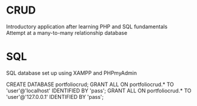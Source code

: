 # CRUD
Introductory application after learning PHP and SQL fundamentals <br/>
Attempt at a many-to-many relationship database <br/>

# SQL
SQL database set up using XAMPP and PHPmyAdmin<br/>

CREATE DATABASE portfoliocrud;
GRANT ALL ON portfoliocrud.* TO 'user'@'localhost' IDENTIFIED BY 'pass';
GRANT ALL ON portfoliocrud.* TO 'user'@'127.0.0.1' IDENTIFIED BY 'pass';
